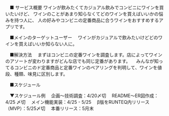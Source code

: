 　■ サービス概要 
  ワインが飲みたくてカジュアル飲みでコンビニにワインを買いたいけど、
  ワインのことがあまり知らなくてどのワインを買えばいいかの悩みを持つ人に、
  人の好みやコンビニの定番商品に合うワインをおすすめするアプリです。

　■メインのターゲットユーザー
　ワインがカジュアルで飲みたいけどどのワインを買えばいいか知らない人に。

　■解決方法
　まずはコンビニの定番ワインを調査します。店によってワインのアソートが変わりますがどんな店でも同じ定番があります。
　みんなが知ってるコンビニのド定番商品と定番ワインのペアリングを判明して、ワインを値段、種類、味見に区別します。

　■スケジュール

　▼スケジュール例
　企画〜技術調査：4/20〆切
　README〜ER図作成：4/25 〆切
　メイン機能実装：4/25 - 5/25
　β版をRUNTEQ内リリース（MVP）：5/25〆切
　本番リリース：5月末